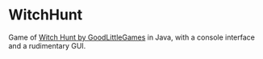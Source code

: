 # WitchHunt
Game of [Witch Hunt by GoodLittleGames](http://www.goodlittlegames.co.uk/games/09-witch-hunt.html) in Java, with a console interface and a rudimentary GUI.
